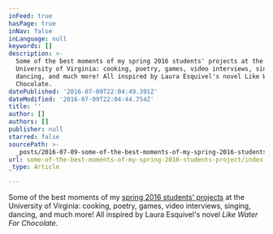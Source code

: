 ```yaml
---
inFeed: true
hasPage: true
inNav: false
inLanguage: null
keywords: []
description: >-
  Some of the best moments of my spring 2016 students' projects at the
  University of Virginia: cooking, poetry, games, video interviews, singing,
  dancing, and much more! All inspired by Laura Esquivel's novel Like Water For
  Chocolate.
datePublished: '2016-07-09T22:04:49.391Z'
dateModified: '2016-07-09T22:04:44.754Z'
title: ''
author: []
authors: []
publisher: null
starred: false
sourcePath: >-
  _posts/2016-07-09-some-of-the-best-moments-of-my-spring-2016-students-project.md
url: some-of-the-best-moments-of-my-spring-2016-students-project/index.html
_type: Article

---
```

Some of the best moments of my [spring 2016 students' projects][0] at the University of Virginia: cooking, poetry, games, video interviews, singing, dancing, and much more! All inspired by Laura Esquivel's novel _Like Water For Chocolate_.

[0]: https://youtu.be/t7eLZIiDhPM